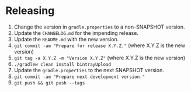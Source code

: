 Releasing
=========

 1. Change the version in `gradle.properties` to a non-SNAPSHOT version.
 2. Update the `CHANGELOG.md` for the impending release.
 3. Update the `README.md` with the new version.
 4. `git commit -am "Prepare for release X.Y.Z."` (where X.Y.Z is the new version)
 5. `git tag -a X.Y.Z -m "Version X.Y.Z"` (where X.Y.Z is the new version)
 6. `./gradlew clean install bintrayUpload`
 7. Update the `gradle.properties` to the next SNAPSHOT version.
 8. `git commit -am "Prepare next development version."`
 9. `git push && git push --tags`